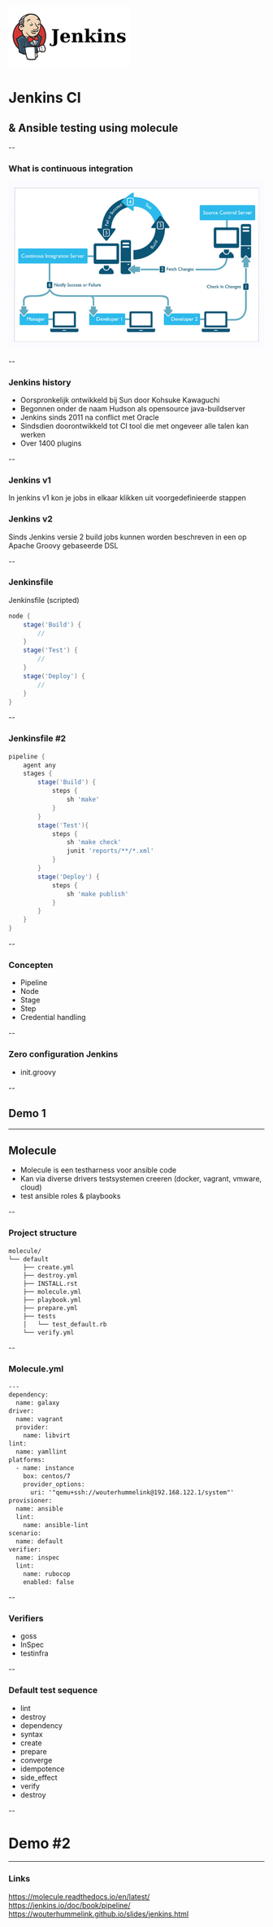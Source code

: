 ![Jenkins Logo](images/jenkins-ar21.svg) <!-- {_ height="40%" width="40% style="border-width: 0;"  } -->
# Jenkins CI
## & Ansible testing using molecule

--

### What is continuous integration
![CI](images/0_Ibsu7Nvvd9gyhHxO.png)

--

### Jenkins history

* Oorspronkelijk ontwikkeld bij Sun door Kohsuke Kawaguchi
* Begonnen onder de naam Hudson als opensource java-buildserver
* Jenkins sinds 2011 na conflict met Oracle
* Sindsdien doorontwikkeld tot CI tool die met ongeveer alle talen kan werken
* Over 1400 plugins

-- 

### Jenkins v1 

In jenkins v1 kon je jobs in elkaar klikken uit voorgedefinieerde stappen

### Jenkins v2

Sinds Jenkins versie 2 build jobs kunnen worden beschreven in een op Apache Groovy gebaseerde DSL

-- 

### Jenkinsfile

Jenkinsfile (scripted)

```groovy
node {  
    stage('Build') { 
        // 
    }
    stage('Test') { 
        // 
    }
    stage('Deploy') { 
        // 
    }
}
```

--

### Jenkinsfile #2
```groovy
pipeline { 
    agent any 
    stages {
        stage('Build') { 
            steps { 
                sh 'make' 
            }
        }
        stage('Test'){
            steps {
                sh 'make check'
                junit 'reports/**/*.xml' 
            }
        }
        stage('Deploy') {
            steps {
                sh 'make publish'
            }
        }
    }
}
```

--

### Concepten

* Pipeline
* Node
* Stage
* Step
* Credential handling

--

### Zero configuration Jenkins

* init.groovy

--

## Demo 1

---

## Molecule

* Molecule is een testharness voor ansible code
* Kan via diverse drivers testsystemen creeren (docker, vagrant, vmware, cloud)
* test ansible roles & playbooks

--

### Project structure
```
molecule/
└── default
    ├── create.yml
    ├── destroy.yml
    ├── INSTALL.rst
    ├── molecule.yml
    ├── playbook.yml
    ├── prepare.yml
    ├── tests
    │   └── test_default.rb
    └── verify.yml
```

--

### Molecule.yml

```
---
dependency:
  name: galaxy
driver:
  name: vagrant
  provider:
    name: libvirt
lint:
  name: yamllint
platforms:
  - name: instance
    box: centos/7
    provider_options:
      uri: '"qemu+ssh://wouterhummelink@192.168.122.1/system"'
provisioner:
  name: ansible
  lint:
    name: ansible-lint
scenario:
  name: default
verifier:
  name: inspec
  lint:
    name: rubocop
    enabled: false
```

--

### Verifiers

* goss
* InSpec
* testinfra

--

### Default test sequence
* lint
* destroy
* dependency
* syntax
* create
* prepare
* converge
* idempotence
* side\_effect
* verify
* destroy

--

# Demo #2

---

### Links

https://molecule.readthedocs.io/en/latest/
https://jenkins.io/doc/book/pipeline/
https://wouterhummelink.github.io/slides/jenkins.html
